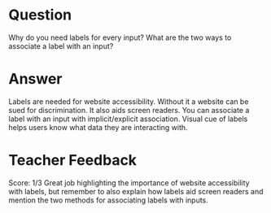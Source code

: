 # Question
Why do you need labels for every input? What are the two ways to associate a label with an input?

# Answer

Labels are needed for website accessibility. Without it a website can be sued for discrimination. It also aids screen readers. You can associate a label with an input with implicit/explicit association. Visual cue of labels helps users know what data they are interacting with.



# Teacher Feedback
Score: 1/3
Great job highlighting the importance of website accessibility with labels, but remember to also explain how labels aid screen readers and mention the two methods for associating labels with inputs.